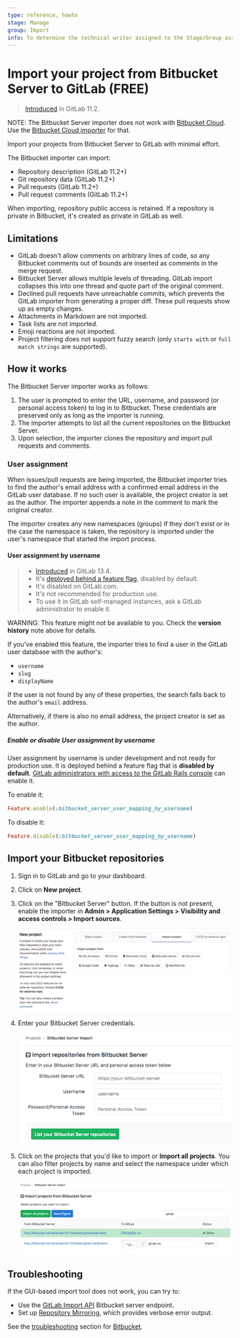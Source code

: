 ```yaml
---
type: reference, howto
stage: Manage
group: Import
info: To determine the technical writer assigned to the Stage/Group associated with this page, see https://about.gitlab.com/handbook/engineering/ux/technical-writing/#assignments
---
```


# Import your project from Bitbucket Server to GitLab **(FREE)**

> [Introduced](https://gitlab.com/gitlab-org/gitlab-foss/-/merge_requests/20164) in GitLab 11.2.

NOTE:
The Bitbucket Server importer does not work with [Bitbucket Cloud](https://bitbucket.org).
Use the [Bitbucket Cloud importer](bitbucket.md) for that.

Import your projects from Bitbucket Server to GitLab with minimal effort.

The Bitbucket importer can import:

- Repository description (GitLab 11.2+)
- Git repository data (GitLab 11.2+)
- Pull requests (GitLab 11.2+)
- Pull request comments (GitLab 11.2+)

When importing, repository public access is retained. If a repository is private in Bitbucket, it's
created as private in GitLab as well.

## Limitations

- GitLab doesn't allow comments on arbitrary lines of code, so any Bitbucket comments out of bounds
  are inserted as comments in the merge request.
- Bitbucket Server allows multiple levels of threading. GitLab import collapses this into one thread
  and quote part of the original comment.
- Declined pull requests have unreachable commits, which prevents the GitLab importer from
  generating a proper diff. These pull requests show up as empty changes.
- Attachments in Markdown are not imported.
- Task lists are not imported.
- Emoji reactions are not imported.
- Project filtering does not support fuzzy search (only `starts with` or `full match strings` are 
  supported).

## How it works

The Bitbucket Server importer works as follows:

1. The user is prompted to enter the URL, username, and password (or personal access token) to log in to Bitbucket.
   These credentials are preserved only as long as the importer is running.
1. The importer attempts to list all the current repositories on the Bitbucket Server.
1. Upon selection, the importer clones the repository and import pull requests and comments.

### User assignment

When issues/pull requests are being imported, the Bitbucket importer tries to
find the author's email address with a confirmed email address in the GitLab
user database. If no such user is available, the project creator is set as
the author. The importer appends a note in the comment to mark the original
creator.

The importer creates any new namespaces (groups) if they don't exist or in
the case the namespace is taken, the repository is imported under the user's
namespace that started the import process.

#### User assignment by username

> - [Introduced](https://gitlab.com/gitlab-org/gitlab/-/issues/218609) in GitLab 13.4.
> - It's [deployed behind a feature flag](../../feature_flags.md), disabled by default.
> - It's disabled on GitLab.com.
> - It's not recommended for production use.
> - To use it in GitLab self-managed instances, ask a GitLab administrator to enable it.

WARNING:
This feature might not be available to you. Check the **version history** note above for details.

If you've enabled this feature, the importer tries to find a user in the GitLab user database with
the author's:

- `username`
- `slug`
- `displayName`

If the user is not found by any of these properties, the search falls back to the author's
`email` address.

Alternatively, if there is also no email address, the project creator is set as the author.

##### Enable or disable User assignment by username

User assignment by username is under development and not ready for production use. It is
deployed behind a feature flag that is **disabled by default**.
[GitLab administrators with access to the GitLab Rails console](../../../administration/feature_flags.md)
can enable it.

To enable it:

```ruby
Feature.enable(:bitbucket_server_user_mapping_by_username)
```

To disable it:

```ruby
Feature.disable(:bitbucket_server_user_mapping_by_username)
```

## Import your Bitbucket repositories

1. Sign in to GitLab and go to your dashboard.
1. Click on **New project**.
1. Click on the "Bitbucket Server" button. If the button is not present, enable the importer in
   **Admin > Application Settings > Visibility and access controls > Import sources**.

   ![Bitbucket](img/import_projects_from_new_project_page.png)

1. Enter your Bitbucket Server credentials.

   ![Grant access](img/bitbucket_server_import_credentials.png)

1. Click on the projects that you'd like to import or **Import all projects**.
   You can also filter projects by name and select the namespace under which each project is
   imported.

   ![Import projects](img/bitbucket_server_import_select_project_v12_3.png)

## Troubleshooting

If the GUI-based import tool does not work, you can try to:

- Use the [GitLab Import API](../../../api/import.md#import-repository-from-bitbucket-server) Bitbucket server endpoint.
- Set up [Repository Mirroring](../repository/repository_mirroring.md), which provides verbose error output.

See the [troubleshooting](bitbucket.md#troubleshooting) section for [Bitbucket](bitbucket.md).
